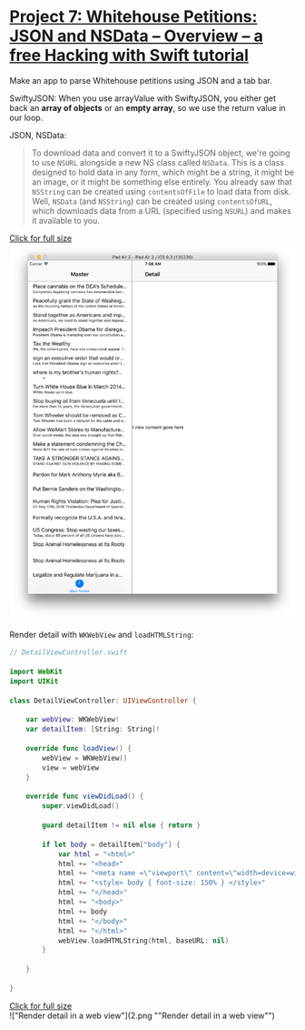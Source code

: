 # [Project 7: Whitehouse Petitions: JSON and NSData – Overview – a free Hacking with Swift tutorial](https://www.hackingwithswift.com/read/7/overview)

Make an app to parse Whitehouse petitions using JSON and a tab bar.

SwiftyJSON: When you use arrayValue with SwiftyJSON, you either get back an __array of objects__ or an __empty array__, so we use the return value in our loop.

JSON, NSData:

> To download data and convert it to a SwiftyJSON object, we're going to use `NSURL` alongside a new NS class called `NSData`. This is a class designed to hold data in any form, which might be a string, it might be an image, or it might be something else entirely. You already saw that `NSString` can be created using `contentsOfFile` to load data from disk. Well, `NSData` (and `NSString`) can be created using `contentsOfURL`, which downloads data from a URL (specified using `NSURL`) and makes it available to you.

[Click for full size](https://raw.githubusercontent.com/dlcmh/ios-playground/hws-07-whitehouse-petitions/1.png)<br>
![JSON data](1.png "JSON data")

Render detail with `WKWebView` and `loadHTMLString`:

```swift
// DetailViewController.swift

import WebKit
import UIKit

class DetailViewController: UIViewController {

    var webView: WKWebView!
    var detailItem: [String: String]!

    override func loadView() {
        webView = WKWebView()
        view = webView
    }

    override func viewDidLoad() {
        super.viewDidLoad()

        guard detailItem != nil else { return }

        if let body = detailItem["body"] {
            var html = "<html>"
            html += "<head>"
            html += "<meta name =\"viewport\" content=\"width=device=width, initial-scale=1\">"
            html += "<style> body { font-size: 150% } </style>"
            html += "</head>"
            html += "<body>"
            html += body
            html += "</body>"
            html += "</html>"
            webView.loadHTMLString(html, baseURL: nil)
        }

    }

}
```

[Click for full size](https://raw.githubusercontent.com/dlcmh/ios-playground/hws-07-whitehouse-petitions/2.png)<br>
!["Render detail in a web view"](2.png ""Render detail in a web view"")
